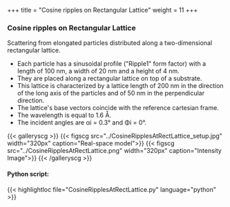 +++
title = "Cosine ripples on Rectangular Lattice"
weight = 11
+++

### Cosine ripples on Rectangular Lattice

Scattering from elongated particles distributed along a two-dimensional rectangular lattice.

* Each particle has a sinusoidal profile ("Ripple1" form factor) with a length of 100 nm, a width of 20 nm and a height of 4 nm.
* They are placed along a rectangular lattice on top of a substrate.
* This lattice is characterized by a lattice length of 200 nm in the direction of the long axis of the particles and of 50 nm in the perpendicular direction.
* The lattice's base vectors coincide with the reference cartesian frame.
* The wavelength is equal to 1.6 Å.
* The incident angles are αi = 0.3° and Φi = 0°.


{{< galleryscg >}}
{{< figscg src="../CosineRipplesAtRectLattice_setup.jpg" width="320px" caption="Real-space model">}}
{{< figscg src="../CosineRipplesAtRectLattice.png" width="320px" caption="Intensity Image">}}
{{< /galleryscg >}}

#### Python script:
{{< highlightloc file="CosineRipplesAtRectLattice.py" language="python" >}}

